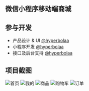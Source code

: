 ## 微信小程序移动端商城


## 参与开发
- 产品设计 & UI [@hyperbolaa](https://github.com/hyperbolaa)
- 小程序开发     [@hyperbolaa](https://github.com/hyperbolaa)
- 接口及后台支持 [@hyperbolaa](https://github.com/hyperbolaa)


## 项目截图

![首页](http://onzbviqx3.bkt.clouddn.com/x_home.png?imageView2/2/w/320/h/640)
![我的](http://onzbviqx3.bkt.clouddn.com/x_mine.png?imageView2/2/w/320/h/640)
![商品](http://onzbviqx3.bkt.clouddn.com/x_goods.png?imageView2/2/w/320/h/640)
![购物车](http://onzbviqx3.bkt.clouddn.com/x_cart.png?imageView2/2/w/320/h/640)
![订单](http://onzbviqx3.bkt.clouddn.com/x_order.png?imageView2/2/w/320/h/640)

